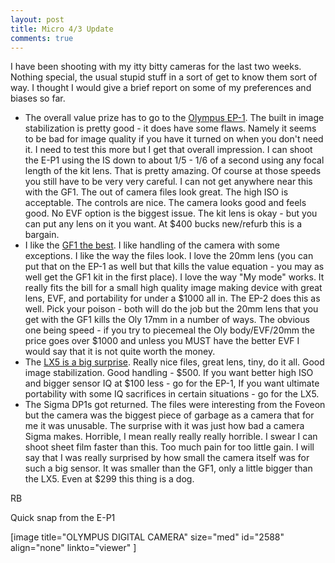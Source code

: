 ```yaml
---
layout: post
title: Micro 4/3 Update
comments: true
---
```

I have been shooting with my itty bitty cameras for the last two weeks. Nothing special, the usual stupid stuff in a sort of get to know them sort of way. I thought I would give a brief report on some of my preferences and biases so far.
<ul>
	<li>The overall value prize has to go to the <a href="http://www.amazon.com/gp/redirect.html?ie=UTF8&amp;location=http%3A%2F%2Fwww.amazon.com%2Fgp%2Foffer-listing%2FB002CGSYKS%3Fie%3DUTF8%26ref_%3Ddp_olp_refurbished%26qid%3D1285787301%26sr%3D8-1%26condition%3Drefurbished&amp;tag=rbde-20&amp;linkCode=ur2&amp;camp=1789&amp;creative=390957">Olympus EP-1</a>. The built in image stabilization is pretty good - it does have some flaws. Namely it seems to be bad for image quality if you have it turned on when you don't need it. I need to test this more but I get that overall impression. I can shoot the E-P1 using the IS down to about 1/5 - 1/6 of a second using any focal length of the kit lens. That is pretty amazing. Of course at those speeds you still have to be very very careful. I can not get anywhere near this with the GF1. The out of camera files look great. The high ISO is acceptable. The controls are nice. The camera looks good and feels good. No EVF option is the biggest issue. The kit lens is okay - but you can put any lens on it you want. At $400 bucks new/refurb this is a bargain.</li>
	<li>I like the <a href="http://www.amazon.com/gp/redirect.html?ie=UTF8&amp;location=http%3A%2F%2Fwww.amazon.com%2Fgp%2Foffer-listing%2FB002MUAEX4%3Fie%3DUTF8%26ref_%3Ddp_olp_new_map%26qid%3D1285787359%26sr%3D1-1%26condition%3Dnew&amp;tag=rbde-20&amp;linkCode=ur2&amp;camp=1789&amp;creative=390957">GF1 the best</a>. I like handling of the camera with some exceptions. I like the way the files look. I love the 20mm lens (you can put that on the EP-1 as well but that kills the value equation - you may as well get the GF1 kit in the first place). I love the way "My mode" works. It really fits the bill for a small high quality image making device with great lens, EVF, and portability for under a $1000 all in. The EP-2 does this as well. Pick your poison - both will do the job but the 20mm lens that you get with the GF1 kills the Oly 17mm in a number of ways. The obvious one being speed - if you try to piecemeal the Oly body/EVF/20mm the price goes over $1000 and unless you MUST have the better EVF I would say that it is not quite worth the money.</li>
	<li>The <a href="http://www.amazon.com/gp/redirect.html?ie=UTF8&amp;location=http%3A%2F%2Fwww.amazon.com%2Fgp%2Foffer-listing%2FB003WJR69E%3Fie%3DUTF8%26ref_%3Ddp_olp_new%26qid%3D1285787413%26sr%3D1-1%26condition%3Dnew&amp;tag=rbde-20&amp;linkCode=ur2&amp;camp=1789&amp;creative=390957">LX5 is a big surprise</a>. Really nice files, great lens, tiny, do it all. Good image stabilization. Good handling - $500. If you want better high ISO and bigger sensor IQ at $100 less - go for the EP-1, If you want ultimate portability with some IQ sacrifices in certain situations - go for the LX5.</li>
	<li>The Sigma DP1s got returned. The files were interesting from the Foveon but the camera was the biggest piece of garbage as a camera that for me it was unusable. The surprise with it was just how bad a camera Sigma makes. Horrible, I mean really really really horrible. I swear I can shoot sheet film faster than this. Too much pain for too little gain. I will say that I was really surprised by how small the camera itself was for such a big sensor. It was smaller than the GF1, only a little bigger than the LX5. Even at $299 this thing is a dog.</li>
</ul>
RB

Quick snap from the E-P1

[image title="OLYMPUS DIGITAL CAMERA" size="med" id="2588" align="none" linkto="viewer" ] 